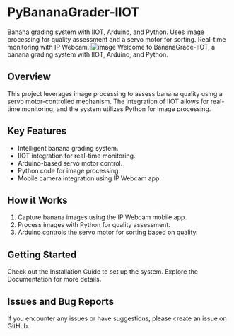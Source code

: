 # PyBananaGrader-IIOT
Banana grading system with IIOT, Arduino, and Python. Uses image processing for quality assessment and a servo motor for sorting. Real-time monitoring with IP Webcam.
![image](https://github.com/RanitSarkar/PyBananaGrader-IIOT/assets/98449216/625cb85e-a8d0-4e5e-ad00-4eeffa59038b)
Welcome to BananaGrade-IIOT, a banana grading system with IIOT, Arduino, and Python.

## Overview

This project leverages image processing to assess banana quality using a servo motor-controlled mechanism. The integration of IIOT allows for real-time monitoring, and the system utilizes Python for image processing.

## Key Features

- Intelligent banana grading system.
- IIOT integration for real-time monitoring.
- Arduino-based servo motor control.
- Python code for image processing.
- Mobile camera integration using IP Webcam app.

## How it Works

1. Capture banana images using the IP Webcam mobile app.
2. Process images with Python for quality assessment.
3. Arduino controls the servo motor for sorting based on quality.

## Getting Started

Check out the Installation Guide to set up the system. Explore the Documentation for more details.

## Issues and Bug Reports

If you encounter any issues or have suggestions, please create an issue on GitHub.
